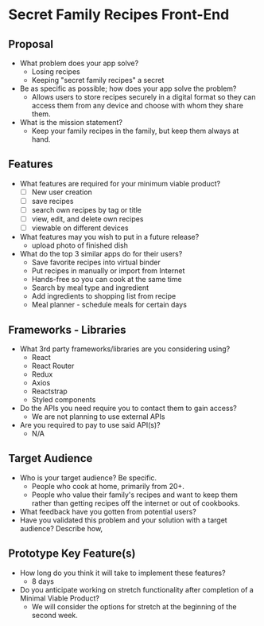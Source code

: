 # Secret Family Recipes Front-End

## Proposal

* What problem does your app solve?
    * Losing recipes
    * Keeping "secret family recipes" a secret
* Be as specific as possible; how does your app solve the problem?
    * Allows users to store recipes securely in a digital format so they can access them from any device and choose with whom they share them.
* What is the mission statement?
    * Keep your family recipes in the family, but keep them always at hand.

## Features

* What features are required for your minimum viable product?
    * [ ] New user creation
    * [ ] save recipes
    * [ ] search own recipes by tag or title
    * [ ] view, edit, and delete own recipes
    * [ ] viewable on different devices
* What features may you wish to put in a future release?
    * upload photo of finished dish
* What do the top 3 similar apps do for their users?
    * Save favorite recipes into virtual binder
    * Put recipes in manually or import from Internet
    * Hands-free so you can cook at the same time
    * Search by meal type and ingredient
    * Add ingredients to shopping list from recipe
    * Meal planner - schedule meals for certain days

## Frameworks - Libraries

* What 3rd party frameworks/libraries are you considering using?
    * React
    * React Router
    * Redux
    * Axios
    * Reactstrap
    * Styled components
* Do the APIs you need require you to contact them to gain access?
    * We are not planning to use external APIs
* Are you required to pay to use said API(s)?
    * N/A

## Target Audience

* Who is your target audience? Be specific.
    * People who cook at home, primarily from 20+.
    * People who value their family's recipes and want to keep them rather than getting recipes off the internet or out of cookbooks.
* What feedback have you gotten from potential users?
* Have you validated this problem and your solution with a target audience? Describe how,

## Prototype Key Feature(s)

* How long do you think it will take to implement these features?
    * 8 days
* Do you anticipate working on stretch functionality after completion of a Minimal Viable Product?
    * We will consider the options for stretch at the beginning of the second week.
